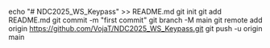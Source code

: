 echo "# NDC2025_WS_Keypass" >> README.md
git init
git add README.md
git commit -m "first commit"
git branch -M main
git remote add origin https://github.com/VojaT/NDC2025_WS_Keypass.git
git push -u origin main